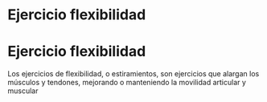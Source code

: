 # Ejercicio flexibilidad 

# Ejercicio flexibilidad
Los ejercicios de flexibilidad, o estiramientos, son ejercicios que alargan los músculos y tendones, mejorando o manteniendo la movilidad articular y muscular
